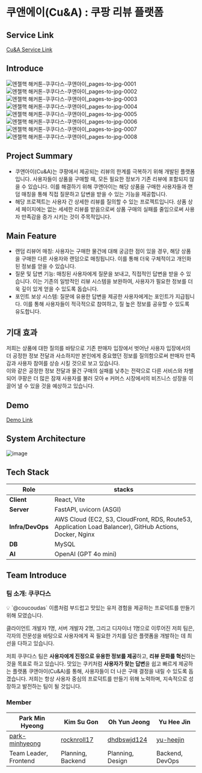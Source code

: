 # 쿠앤에이(Cu&A) : 쿠팡 리뷰 플랫폼

## Service Link
[Cu&A Service Link](https://couni.store/)

## Introduce
![엔젤핵 해커톤-쿠쿠다스-쿠앤아이_pages-to-jpg-0001](https://github.com/user-attachments/assets/1883a1bc-896b-4664-bc70-a4fdb7668be4)
![엔젤핵 해커톤-쿠쿠다스-쿠앤아이_pages-to-jpg-0002](https://github.com/user-attachments/assets/02983842-61b8-4fa8-9311-675c013785a3)
![엔젤핵 해커톤-쿠쿠다스-쿠앤아이_pages-to-jpg-0003](https://github.com/user-attachments/assets/0b3e8a60-be18-4809-a30d-f98346493e09)
![엔젤핵 해커톤-쿠쿠다스-쿠앤아이_pages-to-jpg-0004](https://github.com/user-attachments/assets/fa3908f9-03a2-4a7a-a656-26ece99514ff)
![엔젤핵 해커톤-쿠쿠다스-쿠앤아이_pages-to-jpg-0005](https://github.com/user-attachments/assets/2dcbffec-45d3-4b5a-b785-04a99fa0cdc1)
![엔젤핵 해커톤-쿠쿠다스-쿠앤아이_pages-to-jpg-0006](https://github.com/user-attachments/assets/98438046-fdd1-486d-8061-022d71507cbc)
![엔젤핵 해커톤-쿠쿠다스-쿠앤아이_pages-to-jpg-0007](https://github.com/user-attachments/assets/a928c889-8b2a-4f54-bcaa-abf346ec7c18)
![엔젤핵 해커톤-쿠쿠다스-쿠앤아이_pages-to-jpg-0008](https://github.com/user-attachments/assets/75f88a5a-119f-4532-8542-a597562e4f44)

## Project Summary
* 쿠앤아이(Cu&A)는 쿠팡에서 제공되는 리뷰의 한계를 극복하기 위해 개발된 플랫폼입니다. 사용자들이 상품을 구매할 때, 모든 필요한 정보가 기존 리뷰에 포함되지 않을 수 있습니다. 이를 해결하기 위해 쿠앤아이는 해당 상품을 구매한 사용자들과 랜덤 매칭을 통해 직접 질문하고 답변을 받을 수 있는 기능을 제공합니다.
* 해당 프로젝트는 사용자 간 상세한 리뷰를 질의할 수 있는 프로젝트입니다. 상품 상세 페이지에는 없는 세세한 리뷰를 받음으로써 상품 구매의 실패를 줄임으로써 사용자 만족감을 증가 시키는 것이 주목적입니다.
  
## Main Feature
* 랜덤 리뷰어 매칭: 사용자는 구매한 물건에 대해 궁금한 점이 있을 경우, 해당 상품을 구매한 다른 사용자와 랜덤으로 매칭됩니다. 이를 통해 더욱 구체적이고 개인화된 정보를 얻을 수 있습니다.
* 질문 및 답변 기능: 매칭된 사용자에게 질문을 보내고, 직접적인 답변을 받을 수 있습니다. 이는 기존의 일방적인 리뷰 시스템을 보완하여, 사용자가 필요한 정보를 더욱 깊이 있게 얻을 수 있도록 돕습니다.
* 포인트 보상 시스템: 질문에 유용한 답변을 제공한 사용자에게는 포인트가 지급됩니다. 이를 통해 사용자들이 적극적으로 참여하고, 질 높은 정보를 공유할 수 있도록 유도합니다.

## 기대 효과
저희는 상품에 대한 질의를 바탕으로 기존 판매자 입장에서 벗어난 사용자 입장에서의 더 공정한 정보 전달과 사소하지만 본인에게 중요했던 정보를 질의함으로써 판매자 만족감과 사용자 참여를 상승 시킬 것으로 보고 있습니다.  
이와 같은 공정한 정보 전달과 물건 구매의 실패를 낮추는 전략으로 다른 서비스와 차별 되어 쿠팡은 더 많은 잠재 사용자를 불러 모아 e 커머스 시장에서의 비즈니스 성장을 이끌어 낼 수 있을 것을 예상하고 있습니다.

## Demo
[Demo Link](https://youtu.be/ry5GISQtAAo)

## System Architecture
![image](https://github.com/user-attachments/assets/3710a958-79ee-4832-83ca-fabaf149c30c)

## Tech Stack
| Role | stacks  | 
| --- | --- |
| **Client**| React, Vite  | 
| **Server** | FastAPI, uvicorn (ASGI) |
| **Infra/DevOps** | AWS Cloud (EC2, S3, CloudFront, RDS, Route53, Application Load Balancer), GitHub Actions, Docker, Nginx  |
| **DB** | MySQL    |
| **AI** |  OpenAI (GPT 4o mini) |

## Team Introduce
### 팀 소개: 쿠쿠다스

<aside>
💡 `@coucoudas` 이름처럼 부드럽고 맛있는 유저 경험을 제공하는 프로덕트를 만들기 위해 모였습니다.

</aside>

클라이언트 개발자 1명, 서버 개발자 2명, 그리고 디자이너 1명으로 이루어진 저희 팀은, 각자의 전문성을 바탕으로 사용자에게 꼭 필요한 가치를 담은 플랫폼을 개발하는 데 최선을 다하고 있습니다.

저희 쿠쿠다스 팀은 **사용자에게 진정으로 유용한 정보를 제공**하고, **리뷰 문화를 혁신**하는 것을 목표로 하고 있습니다. 맛있는 쿠키처럼 **사용자가 찾는 답변**을 쉽고 빠르게 제공하는 플랫폼 쿠앤아이(Cu&A)를 통해, 사용자들이 더 나은 구매 결정을 내릴 수 있도록 돕겠습니다. 저희는 항상 사용자 중심의 프로덕트를 만들기 위해 노력하며, 지속적으로 성장하고 발전하는 팀이 될 것입니다.

### Member
| Park Min Hyeong | Kim Su Gon | Oh Yun Jeong | Yu Hee Jin |
| ---| --- | --- | --- |
| [park-minhyeong](https://github.com/park-minhyeong) | [rocknroll17](https://github.com/rocknroll17) | [dhdbswjd124](dhdbswjd124@gmail.com) | [yu-heejin](https://github.com/yu-heejin) |
| Team Leader, Frontend | Planning, Backend | Planning, Design | Backend, DevOps |
